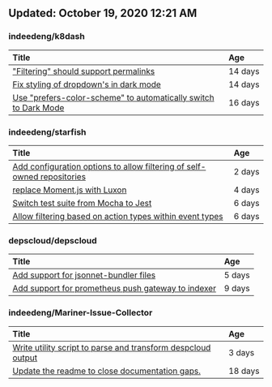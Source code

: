 ## Updated: October 19, 2020 12:21 AM


### indeedeng/k8dash
|**Title**|**Age**|
|:----|:----|
|["Filtering" should support permalinks](https://github.com/indeedeng/k8dash/issues/153)|14&nbsp;days|
|[Fix styling of dropdown's in dark mode](https://github.com/indeedeng/k8dash/issues/152)|14&nbsp;days|
|[Use "prefers-color-scheme" to automatically switch to Dark Mode](https://github.com/indeedeng/k8dash/issues/144)|16&nbsp;days|


### indeedeng/starfish
|**Title**|**Age**|
|:----|:----|
|[Add configuration options to allow filtering of self-owned repositories](https://github.com/indeedeng/starfish/issues/65)|2&nbsp;days|
|[replace Moment.js with Luxon](https://github.com/indeedeng/starfish/issues/60)|4&nbsp;days|
|[Switch test suite from Mocha to Jest](https://github.com/indeedeng/starfish/issues/59)|6&nbsp;days|
|[Allow filtering based on action types within event types](https://github.com/indeedeng/starfish/issues/58)|6&nbsp;days|


### depscloud/depscloud
|**Title**|**Age**|
|:----|:----|
|[Add support for jsonnet-bundler files](https://github.com/depscloud/depscloud/issues/115)|5&nbsp;days|
|[Add support for prometheus push gateway to indexer](https://github.com/depscloud/depscloud/issues/108)|9&nbsp;days|


### indeedeng/Mariner-Issue-Collector
|**Title**|**Age**|
|:----|:----|
|[Write utility script to parse and transform despcloud output](https://github.com/indeedeng/Mariner-Issue-Collector/issues/11)|3&nbsp;days|
|[Update the readme to close documentation gaps.](https://github.com/indeedeng/Mariner-Issue-Collector/issues/2)|18&nbsp;days|